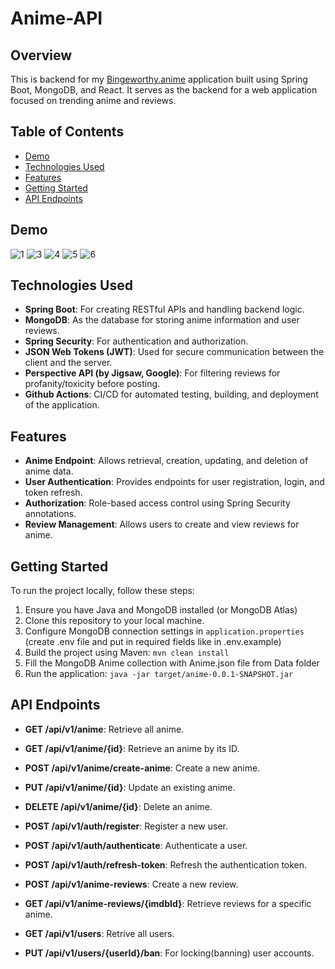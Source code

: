 # Anime-API

## Overview
This is backend for my [Bingeworthy.anime](https://github.com/marku1a/Bingeworthy.anime) application built using Spring Boot, MongoDB, and React. It serves as the backend for a web application focused on trending anime and reviews.

## Table of Contents

- [Demo](#demo)
- [Technologies Used](#technologies-used)
- [Features](#features)
- [Getting Started](#getting-started)
- [API Endpoints](#api-endpoints)

## Demo
![1](https://github.com/marku1a/Bingeworthy.anime/assets/122821687/5359d3ca-c3c2-4178-9d40-b9a90e1374cb)
![3](https://github.com/marku1a/Bingeworthy.anime/assets/122821687/e0fa1e47-001b-4b67-86d7-c0b0f71c3340)
![4](https://github.com/marku1a/Bingeworthy.anime/assets/122821687/9b2572e5-e779-4bf2-af33-e3bbf599bf1c)
![5](https://github.com/marku1a/Bingeworthy.anime/assets/122821687/139f7923-f908-4cb7-b7ca-b077c63e3bc9)
![6](https://github.com/marku1a/Bingeworthy.anime/assets/122821687/6873e58c-9e71-46f7-96fa-4da77c8d9274)


## Technologies Used
- **Spring Boot**: For creating RESTful APIs and handling backend logic.
- **MongoDB**: As the database for storing anime information and user reviews.
- **Spring Security**: For authentication and authorization.
- **JSON Web Tokens (JWT)**: Used for secure communication between the client and the server.
- **Perspective API (by Jigsaw, Google)**: For filtering reviews for profanity/toxicity before posting.
- **Github Actions**: CI/CD for automated testing, building, and deployment of the application.

## Features
- **Anime Endpoint**: Allows retrieval, creation, updating, and deletion of anime data.
- **User Authentication**: Provides endpoints for user registration, login, and token refresh.
- **Authorization**: Role-based access control using Spring Security annotations.
- **Review Management**: Allows users to create and view reviews for anime.

## Getting Started
To run the project locally, follow these steps:

1. Ensure you have Java and MongoDB installed (or MongoDB Atlas)
2. Clone this repository to your local machine.
3. Configure MongoDB connection settings in `application.properties`
(create .env file and put in required fields like in .env.example)
4. Build the project using Maven: `mvn clean install`
5. Fill the MongoDB Anime collection with Anime.json file from Data folder
6. Run the application: `java -jar target/anime-0.0.1-SNAPSHOT.jar`


## API Endpoints
- **GET /api/v1/anime**: Retrieve all anime.
- **GET /api/v1/anime/{id}**: Retrieve an anime by its ID.
- **POST /api/v1/anime/create-anime**: Create a new anime.
- **PUT /api/v1/anime/{id}**: Update an existing anime.
- **DELETE /api/v1/anime/{id}**: Delete an anime.

- **POST /api/v1/auth/register**: Register a new user.
- **POST /api/v1/auth/authenticate**: Authenticate a user.
- **POST /api/v1/auth/refresh-token**: Refresh the authentication token.

- **POST /api/v1/anime-reviews**: Create a new review.
- **GET /api/v1/anime-reviews/{imdbId}**: Retrieve reviews for a specific anime.

- **GET /api/v1/users**: Retrive all users.
- **PUT /api/v1/users/{userId}/ban**: For locking(banning) user accounts. 
